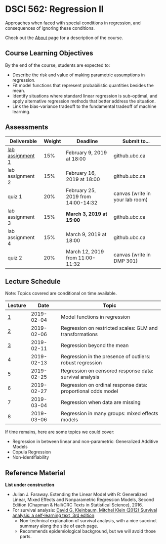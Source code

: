 # DSCI 562: Regression II

Approaches when faced with special conditions in regression, and consequences of ignoring these conditions.

Check out the [About](about.md) page for a description of the course.


## Course Learning Objectives

By the end of the course, students are expected to:

- Describe the risk and value of making parametric assumptions in regression.
- Fit model functions that represent probabilistic quantities besides the mean.
- Identify situations where standard linear regression is sub-optimal, and apply alternative regression methods that better address the situation.
- Link the bias-variance tradeoff to the fundamental tradeoff of machine learning.


## Assessments

| Deliverable | Weight   | Deadline | Submit to... |
|------------|----------|----------|--------------|
| [lab assignment 1](./lab1/lab1.md) | 15% | February 9, 2019 at 18:00 | github.ubc.ca |
| lab assignment 2 | 15% | February 16, 2019 at 18:00 | github.ubc.ca |
| quiz 1           | 20% | February 25, 2019 from 14:00-14:32 | canvas (write in your lab room) |
| lab assignment 3 | 15% | **March 3, 2019 at 15:00** | github.ubc.ca |
| lab assignment 4 | 15% | March 9, 2019 at 18:00 | github.ubc.ca |
| quiz 2           | 20% | March 12, 2019 from 11:00-11:32 | canvas (write in DMP 301)       |

## Lecture Schedule

Note: Topics covered are conditional on time available.

| Lecture| Date | Topic |
|-------|-------------|-------------|
| [1](./lec1) | 2019-02-04 | Model functions in regression |
| [2](./lec2) | 2019-02-06 | Regression on restricted scales: GLM and transformations |
| [3](./lec3) | 2019-02-11 | Regression beyond the mean |
| 4 | 2019-02-13 | Regression in the presence of outliers: robust regression |
| 5 | 2019-02-25 | Regression on censored response data: survival analysis   |
| 6 | 2019-02-27 | Regression on ordinal response data: proportional odds model |
| 7 | 2019-03-04 | Regression when data are missing |
| 8 | 2019-03-06 | Regression in many groups: mixed effects models |

If time remains, here are some topics we could cover:

- Regression in between linear and non-parametric: Generalized Additive Models
- Copula Regression
- Non-identifiability

## Reference Material

**List under construction**

- Julian J. Faraway. Extending the Linear Model with R: Generalized Linear, Mixed Effects and Nonparametric Regression Models, Second Edition (Chapman & Hall/CRC Texts in Statistical Science), 2016.
- For survival analysis: [David G. Kleinbaum, Mitchel Klein (2012) Survival analysis: a self-learning text, 3rd edition](http://webcat2.library.ubc.ca/vwebv/holdingsInfo?bibId=5827037)
	- Non-technical explanation of survival analysis, with a nice succinct summary along the side of each page.
	- Recommends epidemiological background, but we will avoid those parts.  
